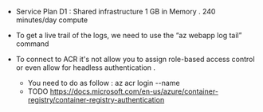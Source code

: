 - Service Plan D1 : Shared infrastructure 1 GB in Memory . 240 minutes/day compute

- To get a live trail of the logs, we need to use the “az webapp log tail” command

- To connect to ACR it's not allow you to assign role-based access control or even allow for headless authentication . 
    - You need to do as follow : az acr login --name <acrName>
    - TODO https://docs.microsoft.com/en-us/azure/container-registry/container-registry-authentication